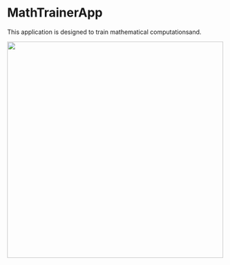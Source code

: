 # MathTrainerApp
This application is designed to train mathematical computationsand.

<img src="efrosinina/MathTrainerApp/blob/main/Simulator%20Screenshot%20-%20iPhone%2014%20Pro%20-%202023-05-21%20at%2016.54.07.png" width="500">


